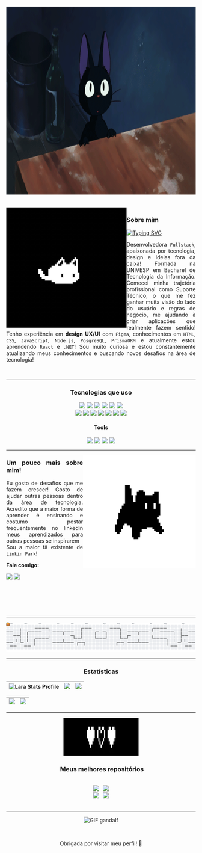 <!--
    Querido usuário usando meu README como base para criar seu próprio:
    Fico muito feliz que você tenha gostado e sinta-se livre para o uso!
    Eu apenas peço uma coisa, por gentileza:

    Por favor, deixe uma estrela no meu README, irá deixar meu dia mais feliz :)
    ------
    Dear user using my README as a base  to create your own:
    I’m glad you liked it and feel free to use it!
    I just kindly ask for one thing:

    Please, leave a star on my README, it will make my day :)
-->

<!--- Banner -->
<p align="center">
  <img src="assets/shy.gif" width="1000px" height="500px" alt="Shy Cat" />
</p>

</br> 
<img src="assets/iconcat_3.jpg" width=320 align="left">

<div align="justify">

<!--- About me -->
### Sobre mim
[![Typing SVG](https://readme-typing-svg.herokuapp.com?font=Mona+sans&weight=600&size=18&duration=3000&pause=1000&color=8135B4&background=F29FFF00&width=500&height=30&lines=Ol%C3%A1+visitante!+Me+chamo+Lara+%F0%9F%92%9C;Sou+desenvolvedora+FullStack;Me+arrisco+no+design+%F0%9F%8E%A8;Adoro+gatinhos+e+jogos+2D!+%E2%AD%90)](https://git.io/typing-svg)

Desenvolvedora `Fullstack`, apaixonada por tecnologia, design e ideias fora da caixa!
Formada na UNIVESP em Bacharel de Tecnologia da Informação.
Comecei minha trajetória profissional como Suporte Técnico, o que me fez ganhar muita visão do lado do usuário e regras de negócio, me ajudando à criar aplicações que realmente fazem sentido!
Tenho experiência em **design UX/UI** com `Figma`, conhecimentos em `HTML`, `CSS`, `JavaScript`, `Node.js`, `PosgreSQL`, `PrismaORM` e atualmente estou aprendendo `React` e `.NET`! 
Sou muito curiosa e estou constantemente atualizando meus conhecimentos e buscando novos desafios na área de tecnologia!

</div>
</br>

--- 

<!--- My stacks -->
<div align="center">

### Tecnologias que uso

  <img src="https://img.shields.io/badge/HTML5-66298f?style=for-the-badge&logo=html5&logoColor=white" />
  <img src="https://img.shields.io/badge/CSS3-66298f?style=for-the-badge&logo=css3&logoColor=white" />
  <img src="https://img.shields.io/badge/JavaScript-66298f?style=for-the-badge&logo=javascript&logoColor=white" />
  <img src="https://img.shields.io/badge/React-66298f?style=for-the-badge&logo=react&logoColor=white" />
  <img src="https://img.shields.io/badge/Vite-66298f?style=for-the-badge&logo=vite&logoColor=white" />
  <img src="https://img.shields.io/badge/Tailwind_CSS-66298f?style=for-the-badge&logo=tailwind-css&logoColor=white" />
</br>
  <img src="https://img.shields.io/badge/Node.js-66298f?style=for-the-badge&logo=node.js&logoColor=white" />
  <img src="https://img.shields.io/badge/Express-66298f?style=for-the-badge&logo=express&logoColor=white" />
  <img src="https://img.shields.io/badge/Prisma-66298f?style=for-the-badge&logo=prisma&logoColor=white" />
  <img src="https://img.shields.io/badge/PostgreSQL-66298f?style=for-the-badge&logo=postgresql&logoColor=white" />
  <img src="https://img.shields.io/badge/Neon-66298f?style=for-the-badge&logo=neon&logoColor=white" />
  <img src="https://img.shields.io/badge/Cloudinary-66298f?style=for-the-badge&logo=cloudinary&logoColor=white" />
  <img src="https://img.shields.io/badge/JWT-66298f?style=for-the-badge&logo=jsonwebtoken&logoColor=white" />

#### Tools
  <img src="https://img.shields.io/badge/Figma-000000?style=for-the-badge&logo=figma&logoColor=white" />
  <img src="https://img.shields.io/badge/Postman-000000?style=for-the-badge&logo=postman&logoColor=white" />
  <img src="https://img.shields.io/badge/Insomnia-000000?style=for-the-badge&logo=insomnia&logoColor=white" />
  <img src="https://img.shields.io/badge/Github-000000?style=for-the-badge&logo=github&logoColor=white" />
  
</div>

--- 

<img src="assets/iconcat_1.jpg" width=300 align="right">

<div align="justify">
    
### Um pouco mais sobre mim! 
Eu gosto de desafios que me fazem crescer! 
Gosto de ajudar outras pessoas dentro da área de tecnologia.
Acredito que a maior forma de aprender é ensinando e costumo postar frequentemente no linkedin meus aprendizados para outras pessoas se inspirarem </br>
Sou a maior fã existente de `Linkin Park`!

**Fale comigo:**

  <a href="https://www.linkedin.com/in/laracorsinim">
    <img src="https://img.shields.io/badge/LinkedIn-000000?style=for-the-badge&logo=linkedin&logoColor=white" />
  </a>
  <a href="mailto:laracorsinidemiranda@gmail.com">
    <img src="https://img.shields.io/badge/E--mail-000000?style=for-the-badge&logo=gmail&logoColor=white" />
  </a>
  
</div>

</br></br></br></br>

---

<picture>
  <source media="(prefers-color-scheme: dark)" srcset="https://raw.githubusercontent.com/laracmiranda/laracmiranda/output/pacman-contribution-graph-dark.svg">
  <source media="(prefers-color-scheme: light)" srcset="https://raw.githubusercontent.com/laracmiranda/laracmiranda/output/pacman-contribution-graph.svg">
  <img alt="pacman contribution graph" src="https://raw.githubusercontent.com/laracmiranda/laracmiranda/output/pacman-contribution-graph.svg">
</picture>

---

<div align="center">

<!-- Statistics -->
### Estatísticas

</div>

| ![Lara Stats Profile](http://github-profile-summary-cards.vercel.app/api/cards/stats?username=laracmiranda&mode-daily&theme=midnight_purple&title_color=DA70D6&icon_color=EE82EE") | ![](http://github-profile-summary-cards.vercel.app/api/cards/repos-per-language?username=laracmiranda&hide=Html&theme=midnight_purple) | ![](http://github-profile-summary-cards.vercel.app/api/cards/most-commit-language?username=laracmiranda&theme=midnight_purple) |
| :-: | :-: | :-: |

| ![](http://github-profile-summary-cards.vercel.app/api/cards/profile-details?username=laracmiranda&theme=midnight_purple) | ![](https://streak-stats.demolab.com?user=laracmiranda&locale=en&mode=daily&theme=midnight_purple&hide_border=false&border_radius=5&order=3) |
| :-: | :-: |

---

<p align="center">
  <img src="assets/hearts.jpg" width="200px" height="100px" alt="Shy Cat" />
</p>

<!-- My Best Repositories -->
<div align="center">

  <h3>
   Meus melhores repositórios
  </h3></br>

  <div style="display: flex; justify-content: center; gap: 10px;">
    <a href="https://github.com/laracmiranda/Site_Bazar_Ecommerce">
        <img width=395 src="https://github-readme-stats.vercel.app/api/pin/?username=laracmiranda&repo=Site_Bazar_Ecommerce&theme=light&title_color=000000&icon_color=000000&text_color=000000&bg_color=ffffff" />
    </a>
    <a href="https://github.com/laracmiranda/Estudos_Gerais">
        <img width=395 src="https://github-readme-stats.vercel.app/api/pin/?username=laracmiranda&repo=Estudos_Gerais&theme=dark&title_color=000000&icon_color=000000&text_color=000000&bg_color=ffffff" />
    </a>
</div>

<div align="center">

  <div style="display: flex; justify-content: center; gap: 10px;">
    <a href="https://github.com/laracmiranda/Estudos_AvantiBootcamp">
        <img width=395 src="https://github-readme-stats.vercel.app/api/pin/?username=laracmiranda&repo=Estudos_AvantiBootcamp&theme=light&title_color=000000&icon_color=000000&text_color=000000&bg_color=ffffff" />
    </a>
    <a href="https://github.com/laracmiranda/Receitas_API">
        <img width=395 src="https://github-readme-stats.vercel.app/api/pin/?username=laracmiranda&repo=Receitas_API&theme=dark&title_color=000000&icon_color=000000&text_color=000000&bg_color=ffffff" />
    </a>
</div>
</br>

--- 

<p align="center">
  <img src="https://media2.giphy.com/media/v1.Y2lkPTc5MGI3NjExODU5YWZwZDBneTZ1eXU2b2xsNm92c3l3bzFoeXliYW05YWpxdTJqYyZlcD12MV9pbnRlcm5hbF9naWZfYnlfaWQmY3Q9Zw/2XflxzGoMXkpe9bvyk8/giphy.gif" width="250px" alt="GIF gandalf" />
</p>

</br> 

<p align="center">
  Obrigada por visitar meu perfil! 💜
</p>
